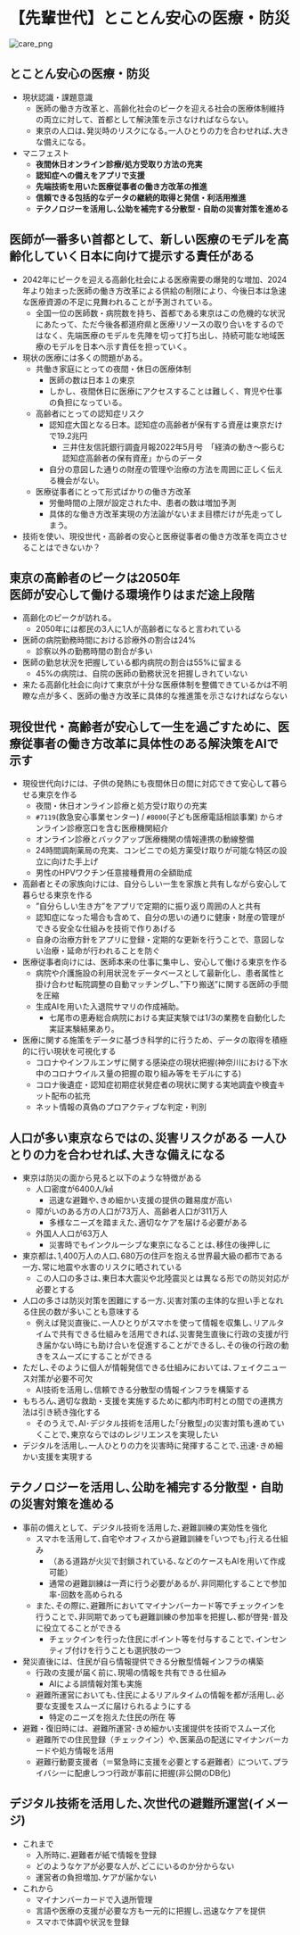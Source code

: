 # 【先輩世代】とことん安心の医療・防災

![care_png](./../images/manifest_slides/care_v1.0.png)

## とことん安心の医療・防災

- 現状認識・課題意識
    - 医師の働き方改革と、高齢化社会のピークを迎える社会の医療体制維持の両立に対して、首都として解決策を示さなければならない。
    - 東京の人口は､発災時のリスクになる｡一人ひとりの力を合わせれば､大きな備えになる。
- マニフェスト
    - **夜間休日オンライン診療/処方受取り方法の充実**
    - **認知症への備えをアプリで支援**
    - **先端技術を用いた医療従事者の働き方改革の推進**
    - **信頼できる包括的なデータの継続的取得と発信・利活用推進**
    - **テクノロジーを活用し､公助を補完する分散型・自助の災害対策を進める**

## 医師が一番多い首都として、新しい医療のモデルを高齢化していく日本に向けて提示する責任がある

- 2042年にピークを迎える高齢化社会による医療需要の爆発的な増加、2024年より始まった医師の働き方改革による供給の制限により、今後日本は急速な医療資源の不足に見舞われることが予測されている。
    - 全国一位の医師数・病院数を持ち、首都である東京はこの危機的な状況にあたって、ただ今後各都道府県と医療リソースの取り合いをするのではなく、先端医療のモデルを先陣を切って打ち出し、持続可能な地域医療のモデルを日本へ示す責任を担っていく。
- 現状の医療には多くの問題がある。
    - 共働き家庭にとっての夜間・休日の医療体制
        - 医師の数は日本１の東京
        - しかし、夜間休日に医療にアクセスすることは難しく、育児や仕事の負担になっている。
    - 高齢者にとっての認知症リスク
        - 認知症大国となる日本。認知症の高齢者が保有する資産は東京だけで19.2兆円
            - 三井住友信託銀行調査月報2022年5月号　「経済の動き～膨らむ認知症高齢者の保有資産」からのデータ
        - 自分の意図した通りの財産の管理や治療の方法を周囲に正しく伝える機会がない。
    - 医療従事者にとって形式ばかりの働き方改革
        - 労働時間の上限が設定された中、患者の数は増加予測
        - 具体的な働き方改革実現の方法論がないまま目標だけが先走ってしまう。
- 技術を使い、現役世代・高齢者の安心と医療従事者の働き方改革を両立させることはできないか？

## 東京の高齢者のピークは2050年<br/>医師が安心して働ける環境作りはまだ途上段階

- 高齢化のピークが訪れる。
    - 2050年には都民の3人に1人が高齢者になると言われている
- 医師の病院勤務時間における診療外の割合は24%
    - 診察以外の勤務時間の割合が多い
- 医師の勤怠状況を把握している都内病院の割合は55%に留まる
    - 45%の病院は、自院の医師の勤務状況を把握しきれていない
- 来たる高齢化社会に向けて東京が十分な医療体制を整備できているかは不明瞭な点が多く、医師の働き方改革に具体的な推進策を示さなければならない

## 現役世代・高齢者が安心して一生を過ごすために、医療従事者の働き方改革に具体性のある解決策をAIで示す

- 現役世代向けには、子供の発熱にも夜間休日の間に対応できて安心して暮らせる東京を作る
    - 夜間・休日オンライン診療と処方受け取りの充実
    - `#7119`(救急安心事業センター) / `#8000`(子ども医療電話相談事業) からオンライン診療窓口を含む医療機関紹介
    - オンライン診療とバックアップ医療機関の情報連携の動線整備
    - 24時間調剤薬局の充実、コンビニでの処方薬受け取りが可能な特区の設立に向けた手上げ
    - 男性のHPVワクチン任意接種費用の全額助成
- 高齢者とその家族向けには、自分らしい一生を家族と共有しながら安心して暮らせる東京を作る
    - ”自分らしい生き方”をアプリで定期的に振り返り周囲の人と共有
    - 認知症になった場合も含めて、自分の思いの通りに健康・財産の管理ができる安全な仕組みを技術で作りあげる
    - 自身の治療方針をアプリに登録・定期的な更新を行うことで、意図しない治療・延命が行われることを防ぐ
- 医療従事者向けには、医師本来の仕事に集中し、安心して働ける東京を作る
    - 病院や介護施設の利用状況をデータベースとして最新化し、患者属性と掛け合わせ転院調整の自動マッチングし、”下り搬送”に関する医師の手間を圧縮
    - 生成AIを用いた入退院サマリの作成補助。
        - 七尾市の恵寿総合病院における実証実験では1/3の業務を自動化した実証実験結果あり。
- 医療に関する施策をデータに基づき科学的に行うため、データの取得を積極的に行い現状を可視化する
    - コロナやインフルエンザに関する感染症の現状把握(神奈川における下水中のコロナウイルス量の把握の取り組み等をモデルにする)
    - コロナ後遺症・認知症初期症状発症者の現状に関する実地調査や検査キット配布の拡充
    - ネット情報の真偽のプロアクティブな判定・判別


## 人口が多い東京ならではの､災害リスクがある 一人ひとりの力を合わせれば､大きな備えになる

- 東京は防災の面から見ると以下のような特徴がある
    - 人口密度が6400人/㎢
        - 迅速な避難や､きめ細かい支援の提供の難易度が高い
    - 障がいのある方の人口が73万人、高齢者人口が311万人
        - 多様なニーズを踏まえた､適切なケアを届ける必要がある
    - 外国人人口が63万人
        - 災害時でもインクルーシブな東京になることは､移住の後押しに
- 東京都は､1,400万人の人口､680万の住戸を抱える世界最大級の都市である一方､常に地震や水害のリスクに晒されている
    - この人口の多さは､東日本大震災や北陸震災とは異なる形での防災対応が必要とする
- 人口の多さは防災対策を困難にする一方､災害対策の主体的な担い手となれる住民の数が多いことも意味する
    - 例えば発災直後に､一人ひとりがスマホを使って情報を収集し､リアルタイムで共有できる仕組みを活用できれば､災害発生直後に行政の支援が行き届かない時にも助け合いを促進することができるし､その後の行政の動きをスムーズにすることができる
- ただし､そのように個人が情報発信できる仕組みにおいては､フェイクニュース対策が必要不可欠
    - AI技術を活用し､信頼できる分散型の情報インフラを構築する
- もちろん､適切な救助・支援を実施するために都内市町村との間での連携方法は引き続き強化する
    - そのうえで､AI･デジタル技術を活用した｢分散型｣の災害対策も進めていくことで､東京ならではのレジリエンスを実現したい
- デジタルを活用し､一人ひとりの力を災害時に発揮することで､迅速･きめ細かい支援を実現する

## テクノロジーを活用し､公助を補完する分散型・自助の災害対策を進める

- 事前の備えとして、デジタル技術を活用した､避難訓練の実効性を強化
    - スマホを活用して､自宅やオフィスから避難訓練を｢いつでも｣行える仕組み
        - （ある道路が火災で封鎖されている､などのケースもAIを用いて作成可能）
        - 通常の避難訓練は一斉に行う必要があるが､非同期化することで参加率･回数を高められる
    - また､その際に､避難所においてマイナンバーカード等でチェックインを行うことで､非同期であっても避難訓練の参加率を把握し､都が啓発･普及に役立てることができる
        - チェックインを行った住民にポイント等を付与することで､インセンティブ付けを行うことも選択肢の一つ
- 発災直後には、住民が自ら情報提供できる分散型情報インフラの構築
    - 行政の支援が届く前に､現場の情報を共有できる仕組み
        - AIによる誤情報対策も実施
    - 避難所運営においても､住民によるリアルタイムの情報を都が活用し､必要な支援をスムーズに届けられるようにする
        - 特定のニーズを抱えた住民の所在 等
- 避難・復旧時には、避難所運営･きめ細かい支援提供を技術でスムーズ化
    - 避難所での住民登録（チェックイン）や､医薬品の配送にマイナンバーカードや処方情報を活用
    - 避難行動要支援者（＝緊急時に支援を必要とする避難者）について､プライバシーに配慮しつつ行政が事前に把握(非公開のDB化)

## デジタル技術を活用した､次世代の避難所運営(イメージ)

- これまで
    - 入所時に､避難者が紙で情報を登録
    - どのようなケアが必要な人が､どこにいるのか分からない
    - 運営者の負担増加､ケアが届かない
- これから
    - マイナンバーカードで入退所管理
    - 言語や医療の支援が必要な方も一元的に把握し､迅速なケアを提供
    - スマホで体調や状況を登録
